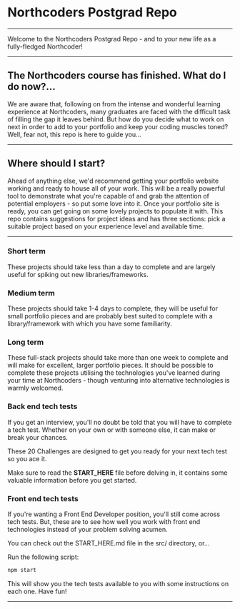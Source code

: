 # Northcoders Postgrad Repo

---

Welcome to the Northcoders Postgrad Repo - and to your new life as a fully-fledged Northcoder!

---

## The Northcoders course has finished. What do I do now?...

We are aware that, following on from the intense and wonderful learning experience at Northcoders, many graduates are faced with the difficult task of filling the gap it leaves behind. But how do you decide what to work on next in order to add to your portfolio and keep your coding muscles toned? Well, fear not, this repo is here to guide you...

---

## Where should I start?

Ahead of anything else, we'd recommend getting your portfolio website working and ready to house all of your work. This will be a really powerful tool to demonstrate what you're capable of and grab the attention of potential employers - so put some love into it. Once your portfolio site is ready, you can get going on some lovely projects to populate it with.
This repo contains suggestions for project ideas and has three sections: pick a suitable project based on your experience level and available time.

---

### **Short term**

These projects should take less than a day to complete and are largely useful for spiking out new libraries/frameworks.

### **Medium term**

These projects should take 1-4 days to complete, they will be useful for small portfolio pieces and are probably best suited to complete with a library/framework with which you have some familiarity.

### **Long term**

These full-stack projects should take more than one week to complete and will make for excellent, larger portfolio pieces. It should be possible to complete these projects utilising the technologies you've learned during your time at Northcoders - though venturing into alternative technologies is warmly welcomed.

### **Back end tech tests**

If you get an interview, you'll no doubt be told that you will have to complete a tech test. Whether on your own or with someone else, it can make or break your chances.

These 20 Challenges are designed to get you ready for your next tech test so you ace it.

Make sure to read the **START_HERE** file before delving in, it contains some valuable information before you get started.

### **Front end tech tests**

If you're wanting a Front End Developer position, you'll still come across tech tests. But, these are to see how well you work with front end technologies instead of your problem solving acumen.

You can check out the START_HERE.md file in the src/ directory, or...

Run the following script:

```bash
npm start
```

This will show you the tech tests available to you with some instructions on each one. Have fun!

---
